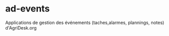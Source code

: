 ad-events
=========

Applications de gestion des événements (taches,alarmes, plannings, notes) d'AgriDesk.org
